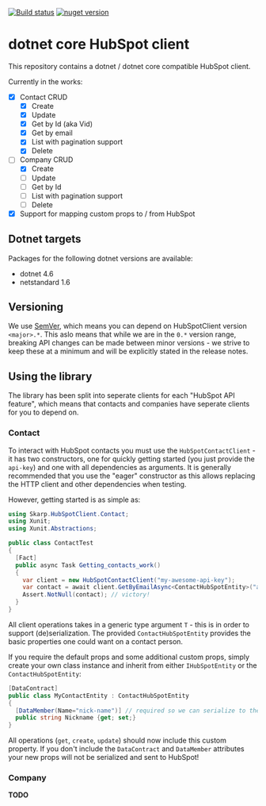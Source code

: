 [![Build status](https://ci.appveyor.com/api/projects/status/xmrqd652rxk8gmbg?svg=true)](https://ci.appveyor.com/project/nover/dotnetcore-hubspot-client)
[![nuget version][nuget-image]][nuget-url]

# dotnet core HubSpot client

This repository contains a dotnet / dotnet core compatible HubSpot client.

Currently in the works:

- [x] Contact CRUD
  - [x] Create
  - [x] Update
  - [x] Get by Id (aka Vid)
  - [x] Get by email
  - [x] List with pagination support
  - [x] Delete
- [ ] Company CRUD
  - [x] Create
  - [ ] Update
  - [ ] Get by Id
  - [ ] List with pagination support
  - [ ] Delete
- [x] Support for mapping custom props to / from HubSpot

## Dotnet targets

Packages for the following dotnet versions are available:

- dotnet 4.6
- netstandard 1.6

## Versioning

We use [SemVer](http://semver.org/), which means you can depend on HubSpotClient version `<major>.*`.
This aslo means that while we are in the `0.*` version range, breaking API changes can be made between minor versions - we strive to keep these at a minimum and will be explicitly stated in the release notes.

## Using the library

The library has been split into seperate clients for each "HubSpot API feature", which means that contacts and companies have seperate clients for you to depend on.

### Contact

To interact with HubSpot contacts you must use the `HubSpotContactClient` - it has two constructors, one for quickly getting started (you just provide the `api-key`) and one with all dependencies as arguments.
It is generally recommended that you use the "eager" constructor as this allows replacing the HTTP client and other dependencies when testing.

However, getting started is as simple as:

```csharp
using Skarp.HubSpotClient.Contact;
using Xunit;
using Xunit.Abstractions;

public class ContactTest
{
  [Fact]
  public async Task Getting_contacts_work()
  {
    var client = new HubSpotContactClient("my-awesome-api-key");
    var contact = await client.GetByEmailAsync<ContactHubSpotEntity>("adrian@hubspot.com");
    Assert.NotNull(contact); // victory!
  }
}
```

All client operations takes in a generic type argument `T` - this is in order to support (de)serialization. The provided `ContactHubSpotEntity` provides the basic properties one could want on a contact person.

If you require the default props and some additional custom props, simply create your own class instance and inherit from either `IHubSpotEntity` or the `ContactHubSpotEntity`:

```csharp
[DataContract]
public class MyContactEntity : ContactHubSpotEntity
{
  [DataMember(Name="nick-name")] // required so we can serialize to the hubspot property name defined in your account!
  public string Nickname {get; set;}
}
```

All operations (`get`, `create`, `update`) should now include this custom property.
If you don't include the `DataContract` and `DataMember` attributes your new props will not be serialized and sent to HubSpot!

### Company

**TODO** 

[nuget-image]: https://img.shields.io/nuget/v/HubSpotClient.svg
[nuget-url]: https://www.nuget.org/packages/HubSpotClient